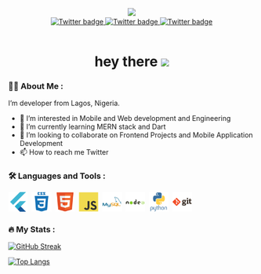 <div id="header" align="center">
  <img src="https://blush.design/api/download?shareUri=XbisUZ-NeLQ0tHEb&c=Skin_0%7Ed08b5b&w=800&h=800&fm=png" width="100"/>
  <div id="badges">
  <a href="https://twitter.com/OluwatuyiAbiola">
    <img src="https://img.shields.io/badge/Twitter-blue?style=for-the-badge&logo=twitter&logoColor=white" alt="Twitter badge"/>
  </a>
  <a href="https://www.instagram.com/oluwatuyiabiola/">
    <img src="https://img.shields.io/badge/Instagram-pink?style=for-the-badge&logo=instagram&logoColor=white" alt="Twitter badge"/>
  </a>
  <a href="">
    <img src="https://img.shields.io/badge/LinkedIn-blue?style=for-the-badge&logo=linkedin&logoColor=white" alt="Twitter badge"/>
  </a>
</div>
  <img src="https://komarev.com/ghpvc/?username=OluwatuyiAbiola&style=flat-square&color=blue" alt=""/>
  <h1>
  hey there
  <img src="https://media.giphy.com/media/hvRJCLFzcasrR4ia7z/giphy.gif" width="30px"/>
  </h1>
</div>

### :man_technologist: About Me :
 I’m developer from Lagos, Nigeria.
- 👀 I’m interested in Mobile and Web development and Engineering
- 🌱 I’m currently learning MERN stack and Dart
- 💞️ I’m looking to collaborate on Frontend Projects and Mobile Application Development
- 📫 How to reach me Twitter

### :hammer_and_wrench: Languages and Tools :
<div>
  <img src="https://github.com/devicons/devicon/blob/master/icons/flutter/flutter-original.svg" title="Flutter" alt="Flutter" width="40" height="40"/>&nbsp;
  <img src="https://github.com/devicons/devicon/blob/master/icons/css3/css3-plain-wordmark.svg"  title="CSS3" alt="CSS" width="40" height="40"/>&nbsp;
  <img src="https://github.com/devicons/devicon/blob/master/icons/html5/html5-original.svg" title="HTML5" alt="HTML" width="40" height="40"/>&nbsp;
  <img src="https://github.com/devicons/devicon/blob/master/icons/javascript/javascript-original.svg" title="JavaScript" alt="JavaScript" width="40" height="40"/>&nbsp;
  <img src="https://github.com/devicons/devicon/blob/master/icons/mysql/mysql-original-wordmark.svg" title="MySQL"  alt="MySQL" width="40" height="40"/>&nbsp;
  <img src="https://github.com/devicons/devicon/blob/master/icons/nodejs/nodejs-original-wordmark.svg" title="NodeJS" alt="NodeJS" width="40" height="40"/>&nbsp;
  <img src="https://github.com/devicons/devicon/blob/master/icons/python/python-original-wordmark.svg" title="Python" alt="Python" width="40" height="40"/>&nbsp;
  <img src="https://github.com/devicons/devicon/blob/master/icons/git/git-original-wordmark.svg" title="Git" **alt="Git" width="40" height="40"/>
</div>

### :fire: My Stats :
[![GitHub Streak](http://github-readme-streak-stats.herokuapp.com?user=OluwatuyiAbiola&theme=navy-gear)](https://git.io/streak-stats)

[![Top Langs](https://github-readme-stats.vercel.app/api/top-langs/?username=OluwatuyiAbiola&layout=compact&theme=vision-friendly-dark)](https://github.com/anuraghazra/github-readme-stats)


<!---
OluwatuyiAbiola/OluwatuyiAbiola is a ✨ special ✨ repository because its `README.md` (this file) appears on your GitHub profile.
You can click the Preview link to take a look at your changes.
--->
